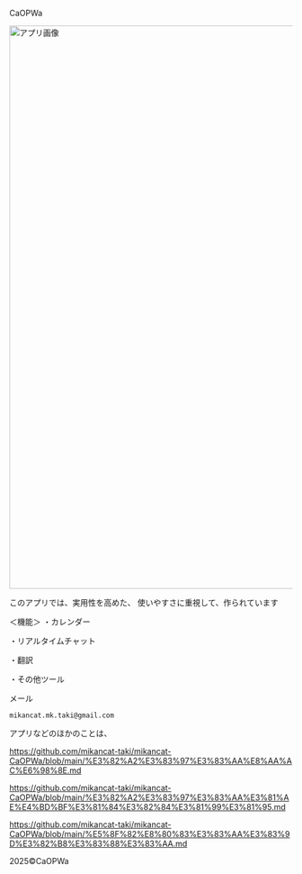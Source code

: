 CaOPWa

<img width="3000" height="1000" alt="アプリ画像" src="https://github.com/user-attachments/assets/6833f46b-a5d4-4313-b1bd-750b7e0224bc" />


このアプリでは、実用性を高めた、
使いやすさに重視して、作られています

＜機能＞
・カレンダー

・リアルタイムチャット

・翻訳

・その他ツール

メール
```
mikancat.mk.taki@gmail.com
```

アプリなどのほかのことは、

https://github.com/mikancat-taki/mikancat-CaOPWa/blob/main/%E3%82%A2%E3%83%97%E3%83%AA%E8%AA%AC%E6%98%8E.md

https://github.com/mikancat-taki/mikancat-CaOPWa/blob/main/%E3%82%A2%E3%83%97%E3%83%AA%E3%81%AE%E4%BD%BF%E3%81%84%E3%82%84%E3%81%99%E3%81%95.md

https://github.com/mikancat-taki/mikancat-CaOPWa/blob/main/%E5%8F%82%E8%80%83%E3%83%AA%E3%83%9D%E3%82%B8%E3%83%88%E3%83%AA.md

2025©CaOPWa

